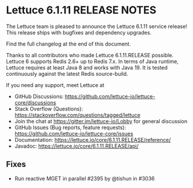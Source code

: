 Lettuce 6.1.11 RELEASE NOTES
==============================

The Lettuce team is pleased to announce the Lettuce 6.1.11 service release!
This release ships with bugfixes and dependency upgrades.

Find the full changelog at the end of this document.

Thanks to all contributors who made Lettuce 6.1.11.RELEASE possible. Lettuce 6 supports
Redis 2.6+ up to Redis 7.x. In terms of Java runtime, Lettuce requires at least Java 8 and
works with Java 19. It is tested continuously against the latest Redis source-build.

If you need any support, meet Lettuce at

* GitHub Discussions: https://github.com/lettuce-io/lettuce-core/discussions
* Stack Overflow (Questions): https://stackoverflow.com/questions/tagged/lettuce
* Join the chat at https://gitter.im/lettuce-io/Lobby for general discussion
* GitHub Issues (Bug reports, feature
  requests): https://github.com/lettuce-io/lettuce-core/issues
* Documentation: https://lettuce.io/core/6.1.11.RELEASE/reference/
* Javadoc: https://lettuce.io/core/6.1.11.RELEASE/api/

Fixes
-----

* Run reactive MGET in parallel #2395 by @tishun in #3036
